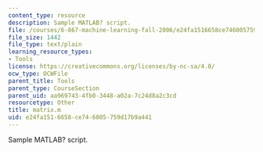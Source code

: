 ```yaml
---
content_type: resource
description: Sample MATLAB? script.
file: /courses/6-867-machine-learning-fall-2006/e24fa1516658ce746005759d17b9a441_matrix.m
file_size: 1442
file_type: text/plain
learning_resource_types:
- Tools
license: https://creativecommons.org/licenses/by-nc-sa/4.0/
ocw_type: OCWFile
parent_title: Tools
parent_type: CourseSection
parent_uid: aa969743-4fb0-3448-a02a-7c24d8a2c3cd
resourcetype: Other
title: matrix.m
uid: e24fa151-6658-ce74-6005-759d17b9a441
---
```

Sample MATLAB? script.